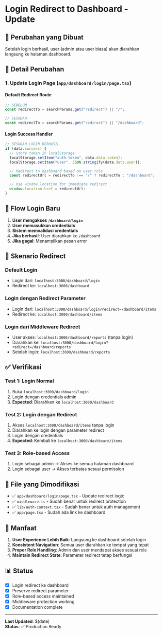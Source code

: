 # Login Redirect to Dashboard - Update

## 🎯 Perubahan yang Dibuat

Setelah login berhasil, user (admin atau user biasa) akan diarahkan langsung ke halaman dashboard.

## 📝 Detail Perubahan

### 1. Update Login Page (`app/dashboard/login/page.tsx`)

#### Default Redirect Route

```typescript
// SEBELUM
const redirectTo = searchParams.get("redirect") || "/";

// SESUDAH
const redirectTo = searchParams.get("redirect") || "/dashboard";
```

#### Login Success Handler

```typescript
// SESUDAH LOGIN BERHASIL
if (data.success) {
  // Store token in localStorage
  localStorage.setItem("auth-token", data.data.token);
  localStorage.setItem("user", JSON.stringify(data.data.user));

  // Redirect to dashboard based on user role
  const redirectUrl = redirectTo !== "/" ? redirectTo : "/dashboard";

  // Use window.location for immediate redirect
  window.location.href = redirectUrl;
}
```

## 🔄 Flow Login Baru

1. **User mengakses `/dashboard/login`**
2. **User memasukkan credentials**
3. **Sistem memvalidasi credentials**
4. **Jika berhasil**: User diarahkan ke `/dashboard`
5. **Jika gagal**: Menampilkan pesan error

## 🎯 Skenario Redirect

### Default Login

- Login dari: `localhost:3000/dashboard/login`
- Redirect ke: `localhost:3000/dashboard`

### Login dengan Redirect Parameter

- Login dari: `localhost:3000/dashboard/login?redirect=/dashboard/items`
- Redirect ke: `localhost:3000/dashboard/items`

### Login dari Middleware Redirect

- User akses: `localhost:3000/dashboard/reports` (tanpa login)
- Diarahkan ke: `localhost:3000/dashboard/login?redirect=/dashboard/reports`
- Setelah login: `localhost:3000/dashboard/reports`

## ✅ Verifikasi

### Test 1: Login Normal

1. Buka `localhost:3000/dashboard/login`
2. Login dengan credentials admin
3. **Expected**: Diarahkan ke `localhost:3000/dashboard`

### Test 2: Login dengan Redirect

1. Akses `localhost:3000/dashboard/items` tanpa login
2. Diarahkan ke login dengan parameter redirect
3. Login dengan credentials
4. **Expected**: Kembali ke `localhost:3000/dashboard/items`

### Test 3: Role-based Access

1. Login sebagai admin → Akses ke semua halaman dashboard
2. Login sebagai user → Akses terbatas sesuai permission

## 🔧 File yang Dimodifikasi

- ✅ `app/dashboard/login/page.tsx` - Update redirect logic
- ✅ `middleware.ts` - Sudah benar untuk redirect protection
- ✅ `lib/auth-context.tsx` - Sudah benar untuk auth management
- ✅ `app/page.tsx` - Sudah ada link ke dashboard

## 🎉 Manfaat

1. **User Experience Lebih Baik**: Langsung ke dashboard setelah login
2. **Konsistent Navigation**: Semua user diarahkan ke tempat yang tepat
3. **Proper Role Handling**: Admin dan user mendapat akses sesuai role
4. **Maintain Redirect State**: Parameter redirect tetap berfungsi

## 📊 Status

- [x] Login redirect ke dashboard
- [x] Preserve redirect parameter
- [x] Role-based access maintained
- [x] Middleware protection working
- [x] Documentation complete

---

**Last Updated**: $(date)  
**Status**: ✅ Production Ready
